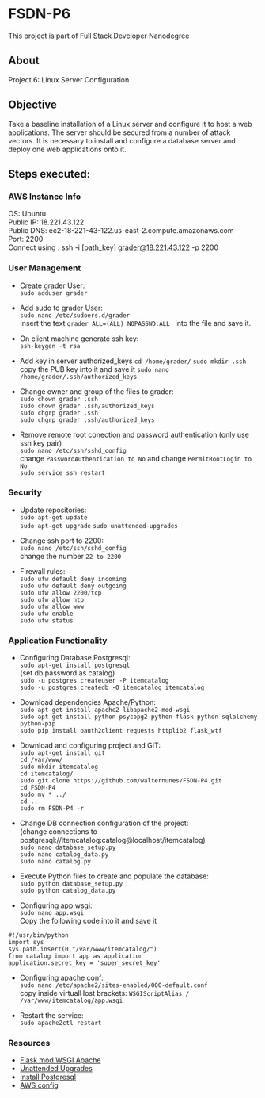 # FSDN-P6
This project is part of Full Stack Developer Nanodegree

## About
Project 6: Linux Server Configuration

## Objective
Take a baseline installation of a Linux server and configure it to host a web applications. The server should be secured from a number of attack vectors. 
It is necessary to install and configure a database server and deploy one web applications onto it.

## Steps executed:

### AWS Instance Info
OS: Ubuntu <br />
Public IP: 18.221.43.122 <br />
Public DNS: ec2-18-221-43-122.us-east-2.compute.amazonaws.com <br />
Port: 2200 <br />
Connect using : ssh -i [path_key] grader@18.221.43.122 -p 2200

### User Management

* Create grader User: <br />
```sudo adduser grader```
* Add sudo to grader User: <br />
``` sudo nano /etc/sudoers.d/grader ```<br />
Insert the text ```grader ALL=(ALL) NOPASSWD:ALL ``` into the file and save it.

* On client machine generate ssh key: <br />
```ssh-keygen -t rsa```
* Add key in server authorized_keys
```cd /home/grader/```
```sudo mkdir .ssh```
copy the PUB key into it and save it ```sudo nano /home/grader/.ssh/authorized_keys```

* Change owner and group of the files to grader: <br />
```sudo chown grader .ssh``` <br />
```sudo chown grader .ssh/authorized_keys``` <br />
```sudo chgrp grader .ssh``` <br />
```sudo chgrp grader .ssh/authorized_keys``` <br />

* Remove remote root conection and password authentication (only use ssh key pair) <br />
```sudo nano /etc/ssh/sshd_config ``` <br />
change ```PasswordAuthentication to No``` and change ```PermitRootLogin to No``` <br />
```sudo service ssh restart```

### Security

* Update repositories: <br />
```sudo apt-get update ``` <br />
```sudo apt-get upgrade```
```sudo unattended-upgrades```

* Change ssh port to 2200: <br />
```sudo nano /etc/ssh/sshd_config ``` <br />
change the number ```22 to 2200```

* Firewall rules: <br />
```sudo ufw default deny incoming ``` <br />
```sudo ufw default deny outgoing ``` <br />
```sudo ufw allow 2200/tcp ``` <br />
```sudo ufw allow ntp ``` <br />
```sudo ufw allow www ``` <br />
```sudo ufw enable ``` <br />
```sudo ufw status```


### Application Functionality

* Configuring Database Postgresql: <br />
``` sudo apt-get install postgresql ``` <br />
(set db password as catalog) <br />
```sudo -u postgres createuser -P itemcatalog ``` <br />
```sudo -u postgres createdb -O itemcatalog itemcatalog```

* Download dependencies Apache/Python: <br />
```sudo apt-get install apache2 libapache2-mod-wsgi ``` <br />
```sudo apt-get install python-psycopg2 python-flask python-sqlalchemy python-pip``` <br />
```sudo pip install oauth2client requests httplib2 flask_wtf``` <br />

* Download and configuring project and GIT: <br />
```sudo apt-get install git``` <br />
```cd /var/www/``` <br />
```sudo mkdir itemcatalog``` <br />
```cd itemcatalog/``` <br />
```sudo git clone https://github.com/walternunes/FSDN-P4.git``` <br />
```cd FSDN-P4``` <br />
```sudo mv * ../``` <br />
```cd ..``` <br />
```sudo rm FSDN-P4 -r``` <br />

* Change DB connection configuration of the project: <br />
(change connections to postgresql://itemcatalog:catalog@localhost/itemcatalog) <br />
```sudo nano database_setup.py``` <br />
```sudo nano catalog_data.py``` <br />
```sudo nano catalog.py```

* Execute Python files to create and populate the database: <br />
```sudo python database_setup.py```  <br />
```sudo python catalog_data.py ```

* Configuring app.wsgi: <br />
```sudo nano app.wsgi``` <br />
Copy the following code into it and save it <br />
```
#!/usr/bin/python
import sys
sys.path.insert(0,"/var/www/itemcatalog/")
from catalog import app as application
application.secret_key = 'super_secret_key'
``` 

* Configuring apache conf: <br />
```sudo nano /etc/apache2/sites-enabled/000-default.conf``` <br />
copy inside virtualHost brackets: 
```WSGIScriptAlias / /var/www/itemcatalog/app.wsgi```

* Restart the service: <br />
```sudo apache2ctl restart```

### Resources
* [Flask mod WSGI Apache](http://flask.pocoo.org/docs/0.12/deploying/mod_wsgi/)
* [Unattended Upgrades](https://help.ubuntu.com/lts/serverguide/automatic-updates.html)
* [Install Postgresql](https://help.ubuntu.com/community/PostgreSQL)
* [AWS config](http://docs.aws.amazon.com/AWSEC2/latest/UserGuide/get-set-up-for-amazon-ec2.html)

